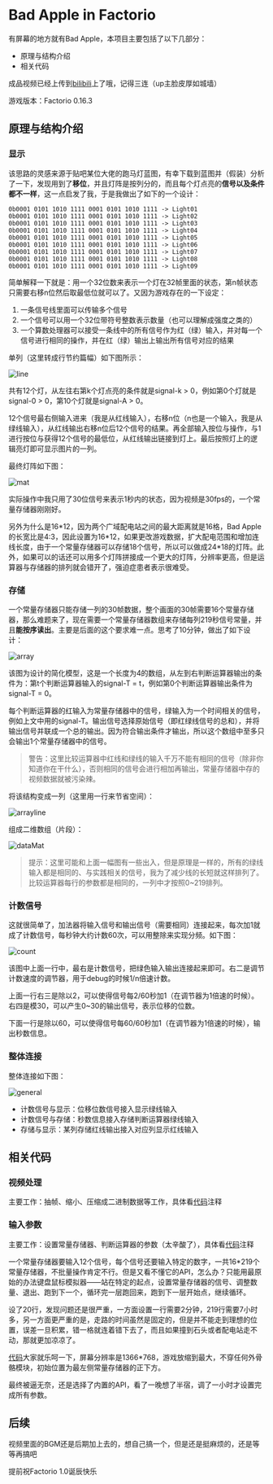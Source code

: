 # Bad Apple in Factorio

有屏幕的地方就有Bad Apple，本项目主要包括了以下几部分：

+ 原理与结构介绍
+ 相关代码

成品视频已经上传到[bilibili](https://www.bilibili.com/video/BV1jz4y1Q7fT/)上了哦，记得三连（up主脸皮厚如城墙）

游戏版本：Factorio 0.16.3

## 原理与结构介绍

### 显示

该思路的灵感来源于贴吧某位大佬的跑马灯蓝图，有幸下载到蓝图并（假装）分析了一下，发现用到了**移位**，并且灯阵是按列分的，而且每个灯点亮的**信号以及条件都不一样**，这一点启发了我，于是我做出了如下的一个设计：

```text
0b0001 0101 1010 1111 0001 0101 1010 1111 -> Light01
0b0001 0101 1010 1111 0001 0101 1010 1111 -> Light02
0b0001 0101 1010 1111 0001 0101 1010 1111 -> Light03
0b0001 0101 1010 1111 0001 0101 1010 1111 -> Light04
0b0001 0101 1010 1111 0001 0101 1010 1111 -> Light05
0b0001 0101 1010 1111 0001 0101 1010 1111 -> Light06
0b0001 0101 1010 1111 0001 0101 1010 1111 -> Light07
0b0001 0101 1010 1111 0001 0101 1010 1111 -> Light08
0b0001 0101 1010 1111 0001 0101 1010 1111 -> Light09
```

简单解释一下就是：用一个32位数来表示一个灯在32帧里面的状态，第n帧状态只需要右移n位然后取最低位就可以了。又因为游戏存在的一下设定：

1. 一条信号线里面可以传输多个信号
2. 一个信号可以用一个32位带符号整数表示数量（也可以理解成强度之类的）
3. 一个算数处理器可以接受一条线中的所有信号作为红（绿）输入，并对每一个信号进行相同的操作，并在红（绿）输出上输出所有信号对应的结果

单列（这里转成行节约篇幅）如下图所示：

![line](./img/line.png)

共有12个灯，从左往右第k个灯点亮的条件就是signal-k > 0，例如第0个灯就是signal-0 > 0，第10个灯就是signal-A > 0。

12个信号最右侧输入进来（我是从红线输入），右移n位（n也是一个输入，我是从绿线输入），从红线输出右移n位后12个信号的结果。再全部输入按位与操作，与1进行按位与获得12个信号的最低位，从红线输出链接到灯上。最后按照灯上的逻辑亮灯即可显示图片的一列。

最终灯阵如下图：

![mat](./img/mat.png)

实际操作中我只用了30位信号来表示1秒内的状态，因为视频是30fps的，一个常量存储器刚刚好。

另外为什么是16\*12，因为两个广域配电站之间的最大距离就是16格，Bad Apple的长宽比是4:3，因此设置为16\*12，如果更改游戏数据，扩大配电范围和增加连线长度，由于一个常量存储器可以存储18个信号，所以可以做成24\*18的灯阵。此外，如果可以的话还可以用多个灯阵拼接成一个更大的灯阵，分辨率更高，但是运算器与存储器的排列就会错开了，强迫症患者表示很难受。

### 存储

一个常量存储器只能存储一列的30帧数据，整个画面的30帧需要16个常量存储器，那么难题来了，现在需要一个常量存储器数组来存储每列219秒信号常量，并且**能按序读出**。主要是后面的这个要求难一点。思考了10分钟，做出了如下设计：

![array](./img/array.png)

该图为设计的简化模型，这是一个长度为4的数组，从左到右判断运算器输出的条件为：第t个判断运算器输入的signal-T = t，例如第0个判断运算器输出条件为signal-T = 0。

每个判断运算器的红输入为常量存储器中的信号，绿输入为一个时间相关的信号，例如上文中用的signal-T。输出信号选择原始信号（即红绿线信号的总和），并将输出信号并联成一个总的输出。因为符合输出条件才输出，所以这个数组中至多只会输出1个常量存储器中的信号。

> 警告：这里比较运算器中红线和绿线的输入千万不能有相同的信号（除非你知道你在干什么），否则相同的信号会进行相加再输出，常量存储器中存的视频数据就被污染辣。

将该结构变成一列（这里用一行来节省空间）：

![arrayline](./img/arrayline.png)

组成二维数组（片段）：

![dataMat](./img/arraymat.png)

> 提示：这里可能和上面一幅图有一些出入，但是原理是一样的，所有的绿线输入都是相同的、与实践相关的信号，我为了减少线的长短就这样排列了。比较运算器每行的参数都是相同的，一列中才按照0~219排列。

### 计数信号

这就很简单了，加法器将输入信号和输出信号（需要相同）连接起来，每次加1就成了计数信号，每秒钟大约计数60次，可以用整除来实现分频。如下图：

![count](./img/count.png)

该图中上面一行中，最右是计数信号，把绿色输入输出连接起来即可。右二是调节计数速度的调节器，用于debug的时候1/n倍速计数。

上面一行右三是除以2，可以使得信号每2/60秒加1（在调节器为1倍速的时候）。右四是模30，可以产生0~30的输出信号，表示位移的位数。

下面一行是除以60，可以使得信号每60/60秒加1（在调节器为1倍速的时候），输出秒数信息。

### 整体连接

整体连接如下图：

![general](./img/general.png)

+ 计数信号与显示：位移位数信号接入显示绿线输入
+ 计数信号与存储：秒数信息接入存储判断运算器绿线输入
+ 存储与显示：某列存储红线输出接入对应列显示红线输入

## 相关代码

### 视频处理

主要工作：抽帧、缩小、压缩成二进制数据等工作，具体看[代码](genSeq.py)注释

### 输入参数

主要工作：设置常量存储器、判断运算器的参数（太辛酸了），具体看[代码](main.lua)注释

一个常量存储器要输入12个信号，每个信号还要输入特定的数字，一共16\*219个常量存储器，不批量操作肯定不行。但是又看不懂它的API，怎么办？只能用最原始的办法键盘鼠标模拟器——站在特定的起点，设置常量存储器的信号、调整数量、退出、跑到下一个，循环完一层跑回来，跑到下一层开始点，继续循环。

设了20行，发现问题还是很严重，一方面设置一行需要2分钟，219行需要7小时多，另一方面更严重的是，走路的时间虽然是固定的，但是并不能走到理想的位置，误差一旦积累，错一格就连着错下去了，而且如果撞到石头或者配电站走不动，那就更加凉凉了。

[代码](setData.py)大家就乐呵一下，屏幕分辨率是1366\*768，游戏放缩到最大，不穿任何外骨骼模块，初始位置为最左侧常量存储器的正下方。

最终被逼无奈，还是选择了内置的API，看了一晚想了半宿，调了一小时才设置完成所有参数。

## 后续

视频里面的BGM还是后期加上去的，想自己搞一个，但是还是挺麻烦的，还是等等再搞吧

提前祝Factorio 1.0诞辰快乐
